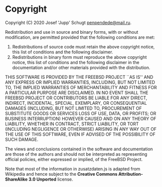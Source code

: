 # Copyright

Copyright (C) 2020 Josef 'Jupp' Schugt <penpendede@mail.ru>.

Redistribution and use in source and binary forms, with or without modification, are permitted provided that the
following conditions are met:

1. Redistributions of source code must retain the above copyright notice, this list of conditions and the following
   disclaimer.
2. Redistributions in binary form must reproduce the above copyright notice, this list of conditions and the following
   disclaimer in the documentation and/or other materials provided with the distribution.

THIS SOFTWARE IS PROVIDED BY THE FREEBSD PROJECT ``AS IS'' AND ANY EXPRESS OR IMPLIED WARRANTIES, INCLUDING, BUT NOT
LIMITED TO, THE IMPLIED WARRANTIES OF MERCHANTABILITY AND FITNESS FOR A PARTICULAR PURPOSE ARE DISCLAIMED. IN NO
EVENT SHALL THE FREEBSD PROJECT OR CONTRIBUTORS BE LIABLE FOR ANY DIRECT, INDIRECT, INCIDENTAL, SPECIAL, EXEMPLARY, OR
CONSEQUENTIAL DAMAGES (INCLUDING, BUT NOT LIMITED TO, PROCUREMENT OF SUBSTITUTE GOODS OR SERVICES LOSS OF USE, DATA,
OR PROFITS; OR BUSINESS INTERRUPTION) HOWEVER CAUSED AND ON ANY THEORY OF LIABILITY, WHETHER IN CONTRACT, STRICT
LIABILITY, OR TORT (INCLUDING NEGLIGENCE OR OTHERWISE) ARISING IN ANY WAY OUT OF THE USE OF THIS SOFTWARE, EVEN IF
ADVISED OF THE POSSIBILITY OF SUCH DAMAGE.

The views and conclusions contained in the software and documentation are those of the authors and should not be
interpreted as representing official policies, either expressed or implied, of the FreeBSD Project.

Note that most of the information in zusatzdaten.js is adapted from Wikipedia and hence subject to the
**Creative Commons Attribution-ShareAlike 3.0 Unported** license.
